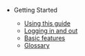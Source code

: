 - Getting Started

  - [Using this guide](using-this-guide.md)
  - [Logging in and out](log-in-and-out.md)
  - [Basic features](basic-features.md)
  - [Glossary](glossary.md)

